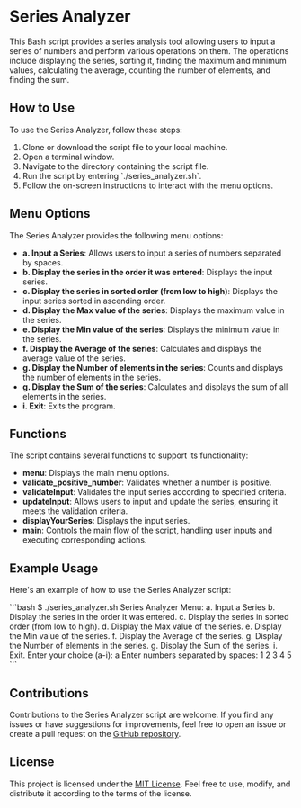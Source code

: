 # Series Analyzer

This Bash script provides a series analysis tool allowing users to input a series of numbers and perform various operations on them. The operations include displaying the series, sorting it, finding the maximum and minimum values, calculating the average, counting the number of elements, and finding the sum.

## How to Use

To use the Series Analyzer, follow these steps:

1. Clone or download the script file to your local machine.
2. Open a terminal window.
3. Navigate to the directory containing the script file.
4. Run the script by entering \`./series_analyzer.sh\`.
5. Follow the on-screen instructions to interact with the menu options.

## Menu Options

The Series Analyzer provides the following menu options:

- **a. Input a Series**: Allows users to input a series of numbers separated by spaces.
- **b. Display the series in the order it was entered**: Displays the input series.
- **c. Display the series in sorted order (from low to high)**: Displays the input series sorted in ascending order.
- **d. Display the Max value of the series**: Displays the maximum value in the series.
- **e. Display the Min value of the series**: Displays the minimum value in the series.
- **f. Display the Average of the series**: Calculates and displays the average value of the series.
- **g. Display the Number of elements in the series**: Counts and displays the number of elements in the series.
- **g. Display the Sum of the series**: Calculates and displays the sum of all elements in the series.
- **i. Exit**: Exits the program.

## Functions

The script contains several functions to support its functionality:

- **menu**: Displays the main menu options.
- **validate\_positive\_number**: Validates whether a number is positive.
- **validateInput**: Validates the input series according to specified criteria.
- **updateInput**: Allows users to input and update the series, ensuring it meets the validation criteria.
- **displayYourSeries**: Displays the input series.
- **main**: Controls the main flow of the script, handling user inputs and executing corresponding actions.

## Example Usage

Here's an example of how to use the Series Analyzer script:

\`\`\`bash
$ ./series_analyzer.sh
Series Analyzer Menu:
a. Input a Series
b. Display the series in the order it was entered.
c. Display the series in sorted order (from low to high).
d. Display the Max value of the series.
e. Display the Min value of the series.
f. Display the Average of the series.
g. Display the Number of elements in the series.
g. Display the Sum of the series.
i. Exit.
Enter your choice (a-i): a
Enter numbers separated by spaces: 1 2 3 4 5
\`\`\`

## Contributions

Contributions to the Series Analyzer script are welcome. If you find any issues or have suggestions for improvements, feel free to open an issue or create a pull request on the [GitHub repository](https://github.com/your-username/series-analyzer).

## License

This project is licensed under the [MIT License](LICENSE). Feel free to use, modify, and distribute it according to the terms of the license.
